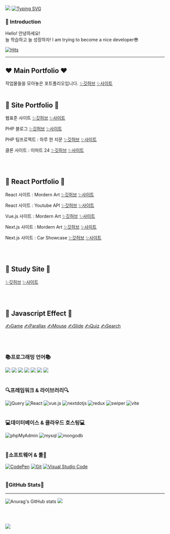 
<img src="https://capsule-render.vercel.app/api?type=waving&color=gradient&height=100&section=header&" />
<a href="https://git.io/typing-svg"><img src="https://readme-typing-svg.demolab.com?font=Cabin&weight=600&size=30&pause=1000&color=F78093&width=435&lines=Daseul's+Github+Profile+%F0%9F%98%99" alt="Typing SVG" /></a>

###  👋 Introduction

Hello! 안녕하세요!<br>
늘 학습하고 늘 성장하자!
I am trying to become a nice developer😎

[![Hits](https://hits.seeyoufarm.com/api/count/incr/badge.svg?url=https%3A%2F%2Fgithub.com%2FYeoDaSeul4355&count_bg=%23FFBABA&title_bg=%23555555&icon=exercism.svg&icon_color=%23FFBABA&title=hits&edge_flat=false)](https://hits.seeyoufarm.com)

---

## ❤️ Main Portfolio ❤️

작업물들을 모아놓은 포트폴리오입니다. 
<a href="https://github.com/YeoDaSeul4355/portfolio" target="_blank">✨깃허브</a> <a href="https://portfolio-jjul.web.app/"  target="_blank">✨사이트</a>
<br><br>
## 🧡 Site Portfolio 🧡

웹표준 사이트 
<a href="https://github.com/YeoDaSeul4355/web_standard" target="_blank">✨깃허브</a> <a href="https://yeodaseul4355.github.io/web2023/site/site1/index.html"  target="_blank">✨사이트</a>

PHP 블로그
<a href="https://github.com/YeoDaSeul4355/php_blog" target="_blank">✨깃허브</a> <a href="http://dsy1943.dothome.co.kr/php/main/main.php"  target="_blank">✨사이트</a>

PHP 팀프로젝트 : 하루 한 지문
<a href="https://github.com/YeoDaSeul4355/php_team" target="_blank">✨깃허브</a> <a href="http://dsy1943.dothome.co.kr/php2/main/main.php"  target="_blank">✨사이트</a>

클론 사이트 : 이마트 24
<a href="https://github.com/YeoDaSeul4355/clone_emart24" target="_blank">✨깃허브</a> <a href="https://yeodaseul4355.github.io/clone_emart24/index.html"  target="_blank">✨사이트</a>

<br><br>

## 💛 React Portfolio 💛

React 사이트 : Mordern Art
<a href="https://github.com/YeoDaSeul4355/site2023-react01" target="_blank">✨깃허브</a> <a href="https://site2023-react-jjul.netlify.app/"  target="_blank">✨사이트</a>

React 사이트 : Youtube API
<a href="https://github.com/YeoDaSeul4355/site2023-youtube01" target="_blank">✨깃허브</a> <a href="https://site2023-youtube-jjul.netlify.app/"  target="_blank">✨사이트</a>

Vue.js 사이트 : Mordern Art
<a href="https://github.com/YeoDaSeul4355/site2023-vue01" target="_blank">✨깃허브</a> <a href="https://site2023-vue-jjul.netlify.app/"  target="_blank">✨사이트</a>

Next.js 사이트 : Mordern Art
<a href="https://github.com/YeoDaSeul4355/site2023-next01" target="_blank">✨깃허브</a> <a href="https://site2023-next-jjul.netlify.app/"  target="_blank">✨사이트</a>

Next.js 사이트 : Car Showcase
<a href="https://github.com/YeoDaSeul4355/car_showcase" target="_blank">✨깃허브</a> <a href="https://car-showcase-jjul.netlify.app/"  target="_blank">✨사이트</a>

<br><br>

## 💚 Study Site 💚
<a href="https://github.com/YeoDaSeul4355/web2023" target="_blank">✨깃허브</a> <a href="https://yeodaseul4355.github.io/web2023/"  target="_blank">✨사이트</a>

<br><br>

## 💙 Javascript Effect 💙
<a href="https://github.com/YeoDaSeul4355/gameEffect" target="_blank">✍️Game</a>
<a href="https://github.com/YeoDaSeul4355/ParallaxEffect" target="_blank">✍️Parallax</a>
<a href="https://github.com/YeoDaSeul4355/MouseEffect" target="_blank">✍️Mouse</a>
<a href="https://github.com/YeoDaSeul4355/SlideEffect" target="_blank">✍️Slide</a>
<a href="https://github.com/YeoDaSeul4355/QuizEffect" target="_blank">✍️Quiz</a>
<a href="https://github.com/YeoDaSeul4355/SearchEffect" target="_blank">✍️Search</a>

<br><br>

### 📚프로그래밍 언어📚

<img src="https://img.shields.io/badge/HTML5-E34F26?style=flat&logo=HTML5&logoColor=white" /> <img src="https://img.shields.io/badge/CSS3-1572B6?style=flat&logo=CSS3&logoColor=white" /> <img src="https://img.shields.io/badge/javascript-F7DF1E?style=flat&logo=javascript&logoColor=white" /> <img src="https://img.shields.io/badge/php-777BB4?style=flat&logo=php&logoColor=white" /> <img src="https://img.shields.io/badge/typescript-3178C6?style=flat&logo=typescript&logoColor=white" /> <img src="https://img.shields.io/badge/sass-CC6699?style=flat&logo=sass&logoColor=white" /> <img src="https://img.shields.io/badge/tailwindcss-06B6D4?style=flat&logo=tailwindcss&logoColor=white" />
<br><br>


### 🔍프레임워크 & 라이브러리🔍
<img alt="jQuery" src="https://img.shields.io/badge/jquery-0769AD?logo=jQuery&logoColor=white"> <img alt="React" src="https://img.shields.io/badge/react-61DAFB?logo=react&logoColor=white"> <img alt="vue.js" src="https://img.shields.io/badge/vue.js-4FC08D?logo=vuedotjs&logoColor=white"> <img alt="nextdotjs" src="https://img.shields.io/badge/next.js-000000?logo=nextdotjs&logoColor=white"> <img alt="redux" src="https://img.shields.io/badge/redux-764ABC?logo=redux&logoColor=white"> <img alt="swiper" src="https://img.shields.io/badge/swiper-6332F6?logo=swiper&logoColor=white"> <img alt="vite" src="https://img.shields.io/badge/vite-646CFF?logo=vite&logoColor=white">
<br><br>

### 💻데이터베이스 & 클라우드 호스팅💻
<img alt="phpMyAdmin" src="https://img.shields.io/badge/phpMyAdmin-6C78AF?logo=phpMyAdmin&logoColor=white"> <img alt="mysql" src="https://img.shields.io/badge/mysql-4479A1?logo=mysql&logoColor=white"> <img alt="mongodb" src="https://img.shields.io/badge/mongodb-47A248?logo=mongodb&logoColor=white">
<br><br>

### 🔧소프트웨어 & 툴🔧
<a href="#"><img alt="CodePen" src="https://img.shields.io/badge/CodePen-000?logo=CodePen&logoColor=white"></a>
<a href="#"><img alt="Git" src="https://img.shields.io/badge/Git-F05032?logo=Git&logoColor=white"></a>
<a href="#"><img alt="Visual Studio Code" src="https://img.shields.io/badge/Visual Studio Code-007ACC?logo=Visual Studio Code&logoColor=white"></a><br><br>

### 🎀GitHub Stats🎀
---------------
![Anurag's GitHub stats](https://github-readme-stats.vercel.app/api?username=YeoDaSeul4355&show_icons=true&theme=dracula)            <img src="https://github-readme-stats.vercel.app/api/top-langs/?username=YeoDaSeul4355&layout=compact">

<br><br>


<img src="https://capsule-render.vercel.app/api?type=waving&color=gradient&height=100&section=footer&" />
